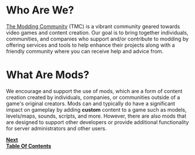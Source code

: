 # Who Are We?
[The Modding Community](https://moddingcommunity.com) (TMC) is a vibrant community geared towards video games and content creation. Our goal is to bring together individuals, communities, and companies who support and/or contribute to modding by offering services and tools to help enhance their projects along with a friendly community where you can receive help and advice from.

# What Are Mods?
We encourage and support the use of mods, which are a form of content creation created by individuals, companies, or communities outside of a game's original creators. Mods can and typically do have a significant impact on gameplay by adding **custom** content to a game such as models, levels/maps, sounds, scripts, and more. However, there are also mods that are designed to support other developers or provide additional functionality for server administrators and other users.

**[Next](/introduction/Our-Mission.md)**  
**[Table Of Contents](/README.md)**
